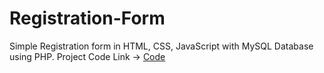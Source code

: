 # Registration-Form
Simple Registration form in HTML, CSS, JavaScript with MySQL Database using PHP.
 Project Code Link -> [Code](http://127.0.0.1:5501/index.html)
